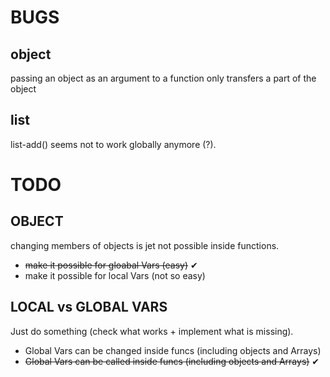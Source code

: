 # BUGS

## object
passing an object as an argument to a function only transfers a part of the object

## list
list-add() seems not to work globally anymore (?).

# TODO

## OBJECT
changing members of objects is jet not possible inside functions.
- ~~make it possible for gloabal Vars (easy)~~ ✔
- make it possible for local Vars (not so easy)

## LOCAL vs GLOBAL VARS
Just do something (check what works + implement what is missing).
- Global Vars can be changed inside funcs (including objects and Arrays)
- ~~Global Vars can be called inside funcs (including objects and Arrays)~~ ✔